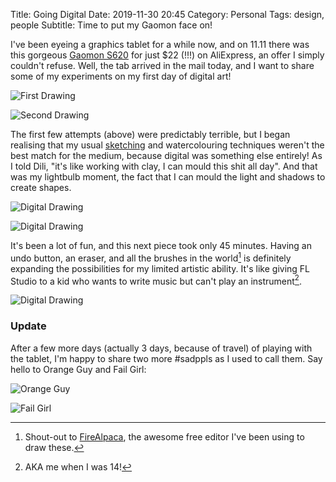 Title: Going Digital
Date: 2019-11-30 20:45
Category: Personal
Tags: design, people
Subtitle: Time to put my Gaomon face on!

I've been eyeing a graphics tablet for a while now, and on 11.11 there was this gorgeous
[Gaomon S620][1] for just $22 (!!!) on AliExpress, an offer I simply couldn't refuse.
Well, the tab arrived in the mail today, and I want to share some of my experiments on
my first day of digital art!

![First Drawing]({filename}/images/sketches/digital-1.jpg)

![Second Drawing]({filename}/images/sketches/digital-2.jpg)

The first few attempts (above) were predictably terrible, but I began realising that my
usual [sketching][2] and watercolouring techniques weren't the best match for the medium,
because digital was something else entirely! As I told Dili, "it's like working with clay,
I can mould this shit all day". And that was my lightbulb moment, the fact that I can
mould the light and shadows to create shapes.

![Digital Drawing]({filename}/images/sketches/digital-3.jpg)

![Digital Drawing]({filename}/images/sketches/digital-4.jpg)

It's been a lot of fun, and this next piece took only 45 minutes. Having an undo button,
an eraser, and all the brushes in the world[^1] is definitely expanding the possibilities
for my limited artistic ability. It's like giving FL Studio to a kid who wants to write
music but can't play an instrument[^2].

![Digital Drawing]({filename}/images/sketches/digital-5.jpg)

### Update

After a few more days (actually 3 days, because of travel) of playing with the tablet,
I'm happy to share two more #sadppls as I used to call them. Say hello to Orange Guy and
Fail Girl:

![Orange Guy]({filename}/images/sketches/orange-guy.jpg)

![Fail Girl]({filename}/images/sketches/fail-girl.jpg)

[^1]: Shout-out to [FireAlpaca][3], the awesome free editor I've been using to draw these.
[^2]: AKA me when I was 14!

[1]: https://www.youtube.com/watch?v=JKcSVBTD2a4
[2]: {filename}/ive-been-sketching.md
[3]: https://firealpaca.com
